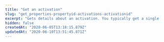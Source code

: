 ```yaml
---
title: "Get an activation"
slug: "get_properties-propertyid-activations-activationid"
excerpt: "Gets details about an activation. You typically get a single activation from an `activationLink` when [launching a new activation](https://papi-akamai.readme.io/reference/propertiespropertyidactivations#post_properties-propertyid-activations) and following up to poll its `status`. For activations whose `status` is `PENDING`, a `Retry-After` header provides an estimate for when it's likely to change."
hidden: false
createdAt: "2020-06-05T13:18:15.879Z"
updatedAt: "2020-06-10T13:51:45.871Z"
---
```


